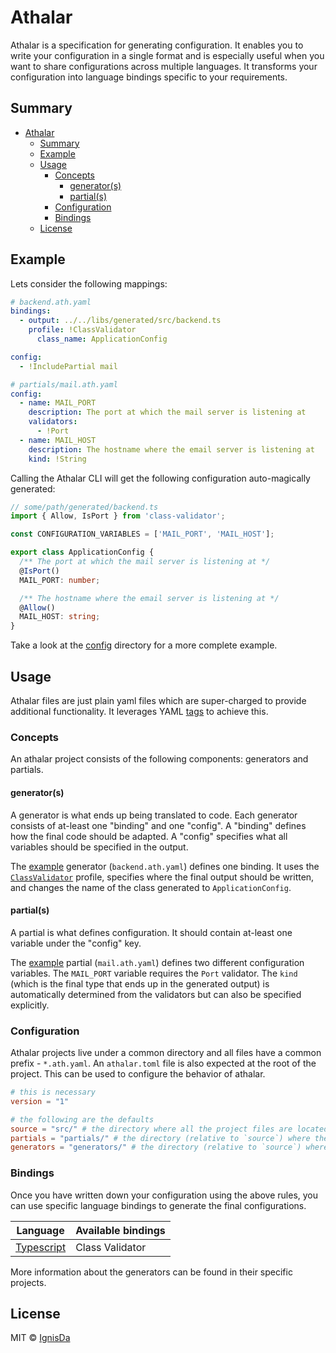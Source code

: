 # Athalar

Athalar is a specification for generating configuration. It enables you to write your
configuration in a single format and is especially useful when you want to share
configurations across multiple languages. It transforms your configuration into language
bindings specific to your requirements.

## Summary

- [Athalar](#athalar)
  - [Summary](#summary)
  - [Example](#example)
  - [Usage](#usage)
    - [Concepts](#concepts)
      - [generator(s)](#generators)
      - [partial(s)](#partials)
    - [Configuration](#configuration)
    - [Bindings](#bindings)
  - [License](#license)

## Example

Lets consider the following mappings:

```yaml
# backend.ath.yaml
bindings:
  - output: ../../libs/generated/src/backend.ts
    profile: !ClassValidator
      class_name: ApplicationConfig

config:
  - !IncludePartial mail
```

```yaml
# partials/mail.ath.yaml
config:
  - name: MAIL_PORT
    description: The port at which the mail server is listening at
    validators:
      - !Port
  - name: MAIL_HOST
    description: The hostname where the email server is listening at
    kind: !String
```

Calling the Athalar CLI will get the following configuration auto-magically generated:

```typescript
// some/path/generated/backend.ts
import { Allow, IsPort } from 'class-validator';

const CONFIGURATION_VARIABLES = ['MAIL_PORT', 'MAIL_HOST'];

export class ApplicationConfig {
  /** The port at which the mail server is listening at */
  @IsPort()
  MAIL_PORT: number;

  /** The hostname where the email server is listening at */
  @Allow()
  MAIL_HOST: string;
}
```

Take a look at the [config](./apps/config) directory for a more complete example.

## Usage

Athalar files are just plain yaml files which are super-charged to provide additional
functionality. It leverages YAML [tags](https://yaml.org/spec/1.2.2/#24-tags) to achieve
this.

### Concepts

An athalar project consists of the following components: generators and partials.

#### generator(s)

A generator is what ends up being translated to code. Each generator consists of at-least
one "binding" and one "config". A "binding" defines how the final code should be adapted. A
"config" specifies what all variables should be specified in the output.

The [example](#example) generator (`backend.ath.yaml`) defines one binding. It uses the
[`ClassValidator`](./apps/athalar-js/) profile, specifies where the final output should be
written, and changes the name of the class generated to `ApplicationConfig`.

#### partial(s)

A partial is what defines configuration. It should contain at-least one variable under the
"config" key.

The [example](#example) partial (`mail.ath.yaml`) defines two different configuration
variables. The `MAIL_PORT` variable requires the `Port` validator. The `kind` (which is the
final type that ends up in the generated output) is automatically determined from the
validators but can also be specified explicitly.

### Configuration

Athalar projects live under a common directory and all files have a common prefix -
`*.ath.yaml`. An `athalar.toml` file is also expected at the root of the project. This can
be used to configure the behavior of athalar.

```toml
# this is necessary
version = "1"

# the following are the defaults
source = "src/" # the directory where all the project files are located
partials = "partials/" # the directory (relative to `source`) where the partials are kept
generators = "generators/" # the directory (relative to `source`) where the generators are kept
```

### Bindings

Once you have written down your configuration using the above rules, you can use specific
language bindings to generate the final configurations.

| Language                        | Available bindings |
| ------------------------------- | ------------------ |
| [Typescript](./apps/athalar-js) | Class Validator    |

More information about the generators can be found in their specific projects.

## License

MIT © [IgnisDa](https://github.com/ignisda)
